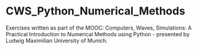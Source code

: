 # CWS_Python_Numerical_Methods
 Exercises written as part of the MOOC: Computers, Waves, Simulations: A Practical Introduction to Numerical Methods using Python - presented by Ludwig Maximilian University of Munich. 
